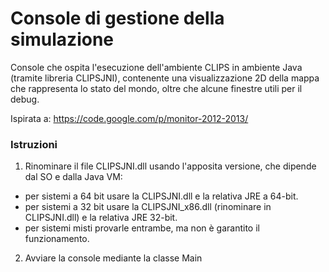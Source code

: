 # Console di gestione della simulazione

Console che ospita l'esecuzione dell'ambiente CLIPS in ambiente Java (tramite libreria CLIPSJNI), contenente una visualizzazione 2D della mappa che rappresenta lo stato del mondo, oltre che alcune finestre utili per il debug.

Ispirata a: https://code.google.com/p/monitor-2012-2013/


### Istruzioni

1) Rinominare il file CLIPSJNI.dll usando l'apposita versione, che dipende dal SO e dalla Java VM:
- per sistemi a 64 bit usare la CLIPSJNI.dll e la relativa JRE a 64-bit.
- per sistemi a 32 bit usare la CLIPSJNI_x86.dll (rinominare in CLIPSJNI.dll) e la relativa JRE 32-bit.
- per sistemi misti provarle entrambe, ma non è garantito il funzionamento.

2) Avviare la console mediante la classe Main
